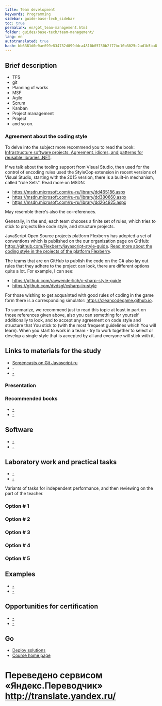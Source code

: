 ```yaml
--- 
title: Team development 
keywords: Programming 
sidebar: guide-base-tech_sidebar 
toc: true 
permalink: en/gbt_team-management.html 
folder: guides/base-tech/team-management/ 
lang: en 
autotranslated: true 
hash: bb6381d0e0ae699e834732d099ddca4810b05730b2f77bc10b3025c2ad1b5ba8 
--- 
```


## Brief description 

* TFS 
* git 
* Planning of works 
* MSF 
* Agile 
* Scrum 
* Kanban 
* Project management 
* Project 
* and so on. 

### Agreement about the coding style 

To delve into the subject more recommend you to read the book: 
[Infrastructure software projects. Agreement, idioms, and patterns for reusable libraries .NET](http://www.ozon.ru/context/detail/id/5588868/). 

If we talk about the tooling support from Visual Studio, then used for the control of encoding rules used the StyleCop extension in recent versions of Visual Studio, starting with the 2015 version, there is a built-in mechanism, called "rule Sets". Read more on MSDN: 

* <https://msdn.microsoft.com/ru-ru/library/dd465186.aspx> 
* <https://msdn.microsoft.com/ru-ru/library/dd380660.aspx> 
* <https://msdn.microsoft.com/ru-ru/library/dd264925.aspx> 

May resemble there's also the co-references. 

Generally, in the end, each team chooses a finite set of rules, which tries to stick to projects like code style, and structure projects. 

JavaScript Open Source projects platform Flexberry has adopted a set of conventions which is published on the our organization page on GitHub: <https://github.com/Flexberry/javascript-style-guide>. [Read more about the coding style in the projects of the platform Flexberry](fp_code-style.html). 

The teams that are on GitHub to publish the code on the C# also lay out rules that they adhere to the project can look, there are different options quite a lot. For example, I can see: 

* <https://github.com/raywenderlich/c-sharp-style-guide> 
* <https://github.com/dvdsgl/csharp-in-style> 

For those wishing to get acquainted with good rules of coding in the game form there is a corresponding simulator: <https://cleancodegame.github.io>. 

To summarize, we recommend just to read this topic at least in part on those references given above, also you can something for yourself additionally to look, and to accept any agreement on code style and structure that You stick to (with the most frequent guidelines which You will learn). When you start to work in a team - try to work together to select or develop a single style that is accepted by all and everyone will stick with it. 

## Links to materials for the study 

* [Screencasts on Git Javascript.ru](https://learn.javascript.EN/screencast/git) 
* [-]() 
* [-]() 

### Presentation 

### Recommended books 

* [-]() 
* [-]() 

## Software 

* [-]() 
* [-]() 

## Laboratory work and practical tasks 

* [-]() 
* [-]() 

Variants of tasks for independent performance, and then reviewing on the part of the teacher. 

### Option # 1 

### Option # 2 

### Option # 3 

### Option # 4 

### Option # 5 

## Examples 

* [-]() 
* [-]() 

## Opportunities for certification 

* [-]() 
* [-]() 

## Go 

* [Deploy solutions](gbt_deployment.html) 
* [Course home page](gbt_landing-page.html) 



 # Переведено сервисом «Яндекс.Переводчик» http://translate.yandex.ru/